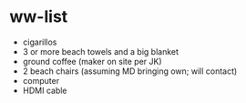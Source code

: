 # ww-list

- cigarillos
- 3 or more beach towels and a big blanket
- ground coffee (maker on site per JK)
- 2 beach chairs (assuming MD bringing own; will contact)
- computer
- HDMI cable



